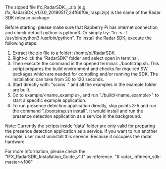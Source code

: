 The zipped file Ifx_RadarSDK_<version>_<date>_<git commit hash value>_<platform>.zip 
(e.g. Ifx_RadarSDK_v1.0.0_20190517_24f66f0e_raspi.zip) is the name of the Radar SDK release package.

Before starting, please make sure that Rapberry Pi has internet connection and check default python 
is python3. Or simply try: "ln -s -f /usr/bin/python3 /usr/bin/python". To install the Radar SDK,
execute the following steps:

1. Extract the zip file to a folder: /home/pi/RadarSDK.
2. Right-click the “RadarSDK” folder and select open in terminal.
3. Then execute the command in the opened terminal: ./bootstrap.sh. This script prepares the build 
   environment and checks for required SW packages which are needed for compiling and/or running the
   SDK. The installation can take from 30 to 120 seconds. 
4. Start directly with: "scons ." and all the examples in the example folder are built.
5. Go to example/<name_example>, and run "./build/<name_example>" to start a specific example
   application.
6. To run presence detection application directly, skip points 3-5 and run the command 
   "./bootstrap.sh install".  It would install and run the presence detection application as a service
   in the background. 
 
Note: Currently the scripts inside 'data' folder are only valid for preparing the presence detection 
      application as a service. If you want to run another example, user must uninstall this service. 
      Because it occupies the radar hardware.

For more information, please check the "IFX_RadarSDK_Installation_Guide_v1.1" as reference.
"# radar_infineon_sdk-master-v106" 
